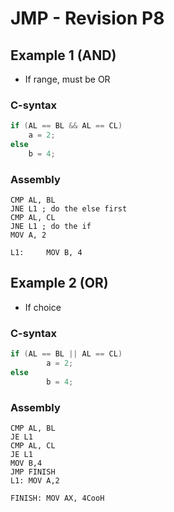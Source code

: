 # JMP - Revision P8

## Example 1 (AND)

- If range, must be OR

### C-syntax

```c
if (AL == BL && AL == CL) 
    a = 2;
else
    b = 4;
```

### Assembly

```assembly
CMP AL, BL
JNE L1 ; do the else first
CMP AL, CL
JNE L1 ; do the if
MOV A, 2

L1: 	MOV B, 4
```

## Example 2 (OR)

- If choice

### C-syntax

```c
if (AL == BL || AL == CL)
    	a = 2;
else
    	b = 4;
```

### Assembly

```assembly
CMP AL, BL
JE L1
CMP AL, CL
JE L1
MOV B,4
JMP FINISH
L1: MOV A,2	

FINISH: MOV AX, 4CooH
```

